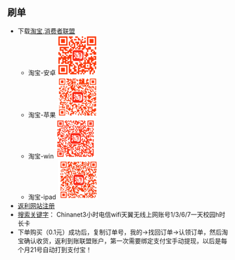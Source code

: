 ## 刷单
* 下载[淘宝](),[消费者联盟]()
    * 淘宝-安卓
        <img src="./android.png" width="20%" />
    * 淘宝-苹果
        <img src="./iphone.png" width="20%" />
    * 淘宝-win
        <img src="./winphone.png" width="20%" />
    * 淘宝-ipad
        <img src="./ipad.png" width="20%" />
* [返利网站注册](http://mmm.xfz178.com/wap/login/register?re_uid=3042869)
* [搜索关键字](http://mmm.xfz178.com/wap/login/register?re_uid=3042869)： Chinanet3小时电信wifi天翼无线上网账号1/3/6/7一天校园h时长卡
* 下单购买（0.1元）成功后，复制订单号，我的->找回订单->认领订单，然后淘宝确认收货，返利到账联盟账户，第一次需要绑定支付宝手动提现，以后是每个月21号自动打到支付宝！
